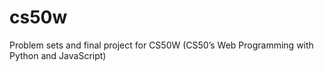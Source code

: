 # cs50w
Problem sets and final project for CS50W (CS50’s Web Programming with Python and JavaScript)



